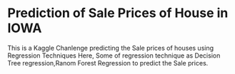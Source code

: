 # Prediction of Sale Prices of House in IOWA
This is a Kaggle Chanlenge predicting the Sale prices of houses using Regression Techniques
Here, Some of regression technique as Decision Tree regression,Ranom Forest Regression to 
predict the Sale prices. 
